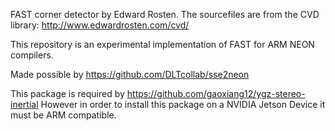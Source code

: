 FAST corner detector by Edward Rosten.
The sourcefiles are from the CVD library: http://www.edwardrosten.com/cvd/

This repository is an experimental implementation of FAST for ARM NEON compilers.

Made possible by https://github.com/DLTcollab/sse2neon

This package is required by https://github.com/gaoxiang12/ygz-stereo-inertial
However in order to install this package on a NVIDIA Jetson Device it must be ARM compatible.


